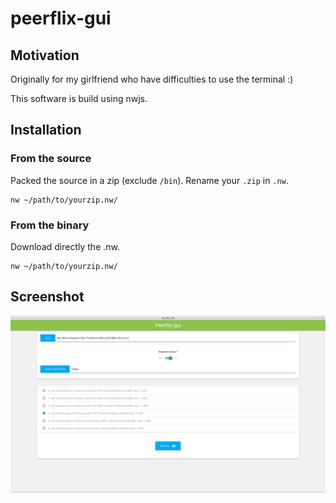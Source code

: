 # peerflix-gui

## Motivation

Originally for my girlfriend who have difficulties to use the terminal :)

This software is build using nwjs.

## Installation

### From the source

Packed the source in a zip (exclude ```/bin```). Rename your ```.zip``` in ```.nw```.

```
nw ~/path/to/yourzip.nw/
```

### From the binary
Download directly the .nw.
```
nw ~/path/to/yourzip.nw/
```

## Screenshot

![screenshot](screenshot.png)
